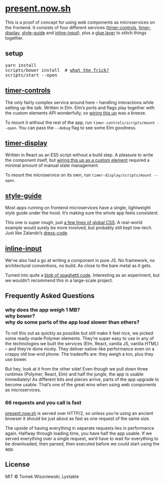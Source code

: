 # <a id="/"></a>[present.now.sh](https://present.now.sh)

This is a proof of concept for using web components as microservices on the frontend. It consists of four different services ([timer-controls](#/timer-controls), [timer-display](#/timer-display), [style-guide](#/style-guide) and [inline-input](#/inline-input)), plus a [glue layer](#/glue-layer) to stitch things together.



## setup

<pre>
yarn install
scripts/bower install  # <a href="#/faq/polymer">what the frick?</a>
scripts/start --open
</pre>



## <a id="/timer-controls"></a>[timer-controls](./timer-controls)

The only fairly complex service around here – handling interactions while setting up the talk. Written in Elm. Elm’s ports and flags play together with the custom elements API wonderfully, so [wiring this up](./timer-controls/build/bundle/timer-controls.js) was a breeze.

To mount it without the rest of the app, run `timer-controls/scripts/mount --open`. You can pass the `--debug` flag to see some Elm goodness.



## <a id="/timer-display"></a>[timer-display](./timer-display)

Written in React as an ES5 script without a build step. A pleasure to write the component itself, but [wiring this up as a custom element](./timer-display/dist/script.js#L105) required a minimal amount of manual state management.

To mount the microservice on its own, run `timer-display/scripts/mount --open`.



## <a id="/style-guide"></a>[style-guide](./style-guide)

Most apps running on frontend microservices have a single, lightweight style guide under the hood. It’s making sure the whole app feels consistent.

This one is super rough, just [a few lines of global CSS](./style-guide/style-guide.html). A real-world example would surely be more involved, but probably still kept low-tech. Just like Zalando’s [dress-code](https://zalando.github.io/dress-code/).



## <a id="/inline-input"></a>[inline-input](./inline-input)

We’ve also had a go at writing a component in pure JS. No framework, no architectural conventions, no build. As close to the bare metal as it gets.

Turned into quite a [blob of spaghetti code](./inline-input/inline-input.js). Interesting as an experiment, but we wouldn’t recommend this in a large-scale project.



## <a id="/faq"></a>Frequently Asked Questions

<h3 id="/faq/bower">why does the app weigh 1 MB?<br/>why bower?<br/>why do some parts of the app load slower than others?</h3>

To roll this out as quickly as possible but still make it feel nice, we picked some ready-made Polymer elements. They’re super easy to use in any of the technologies we built the services (Elm, React, vanilla JS, vanilla HTML) – and they’re done nicely. They deliver native-like performance even on a crappy old low-end phone. The tradeoffs are: they weigh a ton, plus they use bower.

But hey, look at it from the other side! Even though we pull down three runtimes (Polymer, React, Elm) and half the jungle, the app is usable immediately! As different bits and pieces arrive, parts of the app upgrade to become usable. That’s one of the great wins when using web components as microservices.

<h3 id="/faq/requests">66 requests and you call is fast</h3>

[present.now.sh](https://present.now.sh/) is served over HTTP/2, so unless you’re using an ancient browser it should be just about as fast as one request of the same size.

The upside of having everything in separate requests lies in performance again. Halfway through loading time, you have half the app usable. If we served everything over a single request, we’d have to wait for everything to be downloaded, then parsed, then executed before we could start using the app.



## License

MIT © Tomek Wiszniewski, Lystable
